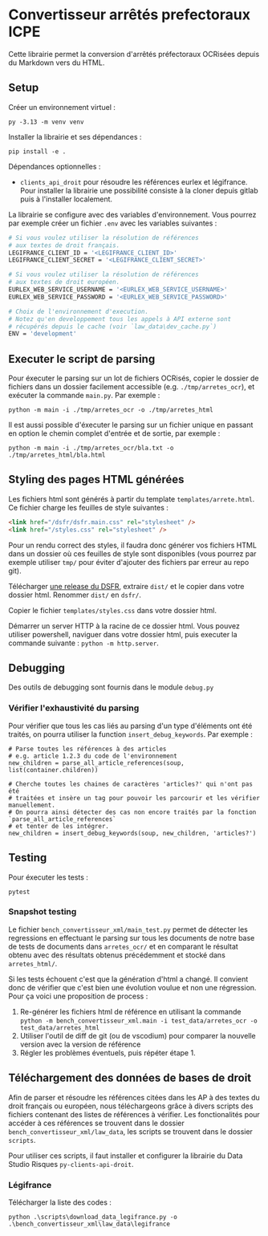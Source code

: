 # Convertisseur arrêtés prefectoraux ICPE

Cette librairie permet la conversion d'arrêtés préfectoraux OCRisées depuis du Markdown vers du HTML.

## Setup

Créer un environnement virtuel :

```
py -3.13 -m venv venv
```

Installer la librairie et ses dépendances :

```
pip install -e .
```

Dépendances optionnelles : 

- `clients_api_droit` pour résoudre les références eurlex et légifrance. Pour installer la librairie une possibilité consiste à la cloner depuis gitlab puis à l'installer localement.

La librairie se configure avec des variables d'environnement. Vous pourrez par exemple créer un fichier `.env` avec les variables suivantes : 

```bash
# Si vous voulez utiliser la résolution de références 
# aux textes de droit français.
LEGIFRANCE_CLIENT_ID = '<LEGIFRANCE_CLIENT_ID>'
LEGIFRANCE_CLIENT_SECRET = '<LEGIFRANCE_CLIENT_SECRET>'

# Si vous voulez utiliser la résolution de références
# aux textes de droit européen.
EURLEX_WEB_SERVICE_USERNAME = '<EURLEX_WEB_SERVICE_USERNAME>'
EURLEX_WEB_SERVICE_PASSWORD = '<EURLEX_WEB_SERVICE_PASSWORD>'

# Choix de l'environnement d'execution.
# Notez qu'en developpement tous les appels à API externe sont 
# récupérés depuis le cache (voir `law_data\dev_cache.py`)
ENV = 'development'
```

## Executer le script de parsing

Pour éxecuter le parsing sur un lot de fichiers OCRisés, copier le dossier de fichiers dans un dossier facilement accessible (e.g. `./tmp/arretes_ocr`), et exécuter la commande `main.py`. Par exemple :

```
python -m main -i ./tmp/arretes_ocr -o ./tmp/arretes_html
```

Il est aussi possible d'éxecuter le parsing sur un fichier unique en passant en option le chemin complet d'entrée et de sortie, par exemple :

```
python -m main -i ./tmp/arretes_ocr/bla.txt -o ./tmp/arretes_html/bla.html
```

## Styling des pages HTML générées

Les fichiers html sont générés à partir du template `templates/arrete.html`. Ce fichier charge les feuilles de style suivantes :

```html
<link href="/dsfr/dsfr.main.css" rel="stylesheet" />
<link href="/styles.css" rel="stylesheet" />
```

Pour un rendu correct des styles, il faudra donc générer vos fichiers HTML dans un dossier où ces feuilles de style sont disponibles (vous pourrez par exemple utiliser `tmp/` pour éviter d'ajouter des fichiers par erreur au repo git).

Télécharger [une release du DSFR](https://github.com/GouvernementFR/dsfr/releases/download/v1.13.0/dsfr-v1.13.0.zip), extraire `dist/` et le copier dans votre dossier html. Renommer `dist/` en `dsfr/`.

Copier le fichier `templates/styles.css` dans votre dossier html.

Démarrer un server HTTP à la racine de ce dossier html. Vous pouvez utiliser powershell, naviguer dans votre dossier html, puis executer la commande suivante : `python -m http.server`.

## Debugging

Des outils de debugging sont fournis dans le module `debug.py`

### Vérifier l'exhaustivité du parsing

Pour vérifier que tous les cas liés au parsing d'un type d'éléments ont été traités, on pourra utiliser la function `insert_debug_keywords`.
Par exemple :

```
# Parse toutes les références à des articles
# e.g. article 1.2.3 du code de l'environnement
new_children = parse_all_article_references(soup, list(container.children))

# Cherche toutes les chaines de caractères 'articles?' qui n'ont pas été
# traitées et insère un tag pour pouvoir les parcourir et les vérifier manuellement.
# On pourra ainsi détecter des cas non encore traités par la fonction `parse_all_article_references`
# et tenter de les intégrer.
new_children = insert_debug_keywords(soup, new_children, 'articles?')
```

## Testing

Pour éxecuter les tests :

```
pytest
```

### Snapshot testing

Le fichier `bench_convertisseur_xml/main_test.py` permet de détecter les regressions en effectuant le parsing sur tous les documents de notre base de tests de documents dans `arretes_ocr/` et en comparant le résultat obtenu avec des résultats obtenus précédemment et stocké dans `arretes_html/`.

Si les tests échouent c'est que la génération d'html a changé. Il convient donc de vérifier que c'est bien une évolution voulue et non une régression. Pour ça voici une proposition de process :

1. Re-générer les fichiers html de référence en utilisant la commande `python -m bench_convertisseur_xml.main -i test_data/arretes_ocr -o test_data/arretes_html`
2. Utiliser l'outil de diff de git (ou de vscodium) pour comparer la nouvelle version avec la version de référence
3. Régler les problèmes éventuels, puis répéter étape 1.

## Téléchargement des données de bases de droit

Afin de parser et résoudre les références citées dans les AP à des textes du droit français ou européen, nous téléchargeons grâce à divers scripts des fichiers contenant des listes de références à vérifier. Les fonctionalités pour accéder à ces références se trouvent dans le dossier `bench_convertisseur_xml/law_data`, les scripts se trouvent dans le dossier `scripts`.

Pour utiliser ces scripts, il faut installer et configurer la librairie du Data Studio Risques `py-clients-api-droit`.

### Légifrance

Télécharger la liste des codes :

```python .\scripts\download_data_legifrance.py -o .\bench_convertisseur_xml\law_data\legifrance```
